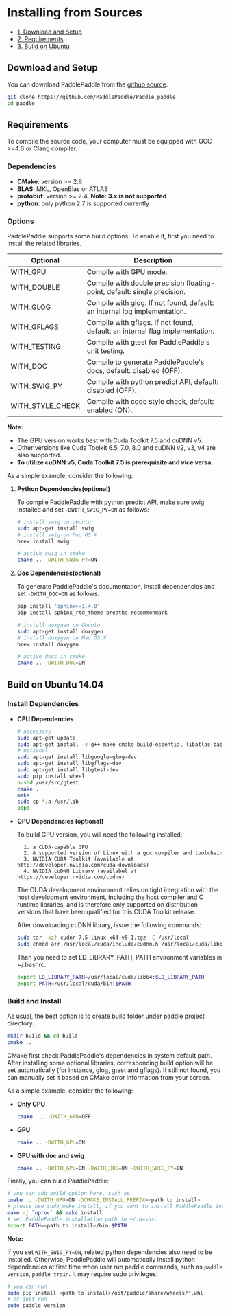 Installing from Sources
==========================

* [1. Download and Setup](#download)
* [2. Requirements](#requirements)
* [3. Build on Ubuntu](#ubuntu)

## <span id="download">Download and Setup</span> 
You can download PaddlePaddle from the [github source](https://github.com/PaddlePaddle/Paddle).

```bash
git clone https://github.com/PaddlePaddle/Paddle paddle
cd paddle
```

## <span id="requirements">Requirements</span>

To compile the source code, your computer must be equipped with GCC >=4.6 or Clang compiler.
### Dependencies

- **CMake**: version >= 2.8
- **BLAS**: MKL, OpenBlas or ATLAS
- **protobuf**: version >= 2.4, **Note: 3.x is not supported**
- **python**: only python 2.7 is supported currently

### Options

PaddlePaddle supports some build options. To enable it, first you need to install the related libraries. 

<html>
<table> 
<thead>
<tr>
<th scope="col" class="left">Optional</th>
<th scope="col" class="left">Description</th>
</tr>
</thead>
<tbody>
<tr><td class="left">WITH_GPU</td><td class="left">Compile with GPU mode.</td></tr>
<tr><td class="left">WITH_DOUBLE</td><td class="left">Compile with double precision floating-point, default: single precision.</td></tr>
<tr><td class="left">WITH_GLOG</td><td class="left">Compile with glog. If not found, default: an internal log implementation.</td></tr>
<tr><td class="left">WITH_GFLAGS</td><td class="left">Compile with gflags. If not found, default: an internal flag implementation.</td></tr>
<tr><td class="left">WITH_TESTING</td><td class="left">Compile with gtest for PaddlePaddle's unit testing.</td></tr>
<tr><td class="left">WITH_DOC</td><td class="left">	Compile to generate PaddlePaddle's docs, default: disabled (OFF).</td></tr>
<tr><td class="left">WITH_SWIG_PY</td><td class="left">Compile with python predict API, default: disabled (OFF).</td></tr>
<tr><td class="left">WITH_STYLE_CHECK</td><td class="left">Compile with code style check, default: enabled (ON).</td></tr>
</tbody>
</table>
</html>

**Note:**
  - The GPU version works best with Cuda Toolkit 7.5 and cuDNN v5.
  - Other versions like Cuda Toolkit 6.5, 7.0, 8.0 and cuDNN v2, v3, v4 are also supported.
  - **To utilize cuDNN v5, Cuda Toolkit 7.5 is prerequisite and vice versa.**

As a simple example, consider the following:  

1. **Python Dependencies(optional)**
  
    To compile PaddlePaddle with python predict API, make sure swig installed and set `-DWITH_SWIG_PY=ON` as follows:

    ```bash
    # install swig on ubuntu
    sudo apt-get install swig
    # install swig on Mac OS X
    brew install swig

    # active swig in cmake
    cmake .. -DWITH_SWIG_PY=ON
    ```

2. **Doc Dependencies(optional)**

    To generate PaddlePaddle's documentation, install dependencies and set `-DWITH_DOC=ON` as follows:

    ```bash
    pip install 'sphinx>=1.4.0'
    pip install sphinx_rtd_theme breathe recommonmark

    # install doxygen on Ubuntu
    sudo apt-get install doxygen 
    # install doxygen on Mac OS X
    brew install doxygen

    # active docs in cmake
    cmake .. -DWITH_DOC=ON`
    ```

## <span id="ubuntu">Build on Ubuntu 14.04</span>

### Install Dependencies

- **CPU Dependencies**

    ```bash
    # necessary
    sudo apt-get update
    sudo apt-get install -y g++ make cmake build-essential libatlas-base-dev python python-pip libpython-dev m4 libprotobuf-dev protobuf-compiler python-protobuf python-numpy git
    # optional
    sudo apt-get install libgoogle-glog-dev
    sudo apt-get install libgflags-dev
    sudo apt-get install libgtest-dev
    sudo pip install wheel
    pushd /usr/src/gtest
    cmake .
    make
    sudo cp *.a /usr/lib
    popd
    ```
  
- **GPU Dependencies (optional)**

    To build GPU version, you will need the following installed:

        1. a CUDA-capable GPU
        2. A supported version of Linux with a gcc compiler and toolchain
        3. NVIDIA CUDA Toolkit (available at http://developer.nvidia.com/cuda-downloads)
        4. NVIDIA cuDNN Library (availabel at https://developer.nvidia.com/cudnn)

    The CUDA development environment relies on tight integration with the host development environment,
    including the host compiler and C runtime libraries, and is therefore only supported on
    distribution versions that have been qualified for this CUDA Toolkit release.
        
    After downloading cuDNN library, issue the following commands:

    ```bash
    sudo tar -xzf cudnn-7.5-linux-x64-v5.1.tgz -C /usr/local
    sudo chmod a+r /usr/local/cuda/include/cudnn.h /usr/local/cuda/lib64/libcudnn*
    ```
    Then you need to set LD\_LIBRARY\_PATH, PATH environment variables in ~/.bashrc.

    ```bash
    export LD_LIBRARY_PATH=/usr/local/cuda/lib64:$LD_LIBRARY_PATH
    export PATH=/usr/local/cuda/bin:$PATH
    ```

### Build and Install

As usual, the best option is to create build folder under paddle project directory.

```bash
mkdir build && cd build
cmake ..
```

CMake first check PaddlePaddle's dependencies in system default path. After installing some optional
libraries, corresponding build option will be set automatically (for instance, glog, gtest and gflags).
If still not found, you can manually set it based on CMake error information from your screen.

As a simple example, consider the following:

- **Only CPU**

  ```bash
  cmake  .. -DWITH_GPU=OFF
  ```
- **GPU**

  ```bash
  cmake .. -DWITH_GPU=ON
  ```

- **GPU with doc and swig**

  ```bash
  cmake .. -DWITH_GPU=ON -DWITH_DOC=ON -DWITH_SWIG_PY=ON
  ``` 

Finally, you can build PaddlePaddle:

```bash
# you can add build option here, such as:    
cmake .. -DWITH_GPU=ON -DCMAKE_INSTALL_PREFIX=<path to install>
# please use sudo make install, if you want to install PaddlePaddle into the system
make -j `nproc` && make install
# set PaddlePaddle installation path in ~/.bashrc
export PATH=<path to install>/bin:$PATH
```

**Note:**

If you set `WITH_SWIG_PY=ON`, related python dependencies also need to be installed.
Otherwise, PaddlePaddle will automatically install python dependencies
at first time when user run paddle commands, such as `paddle version`, `paddle train`.
It may require sudo privileges:

```bash
# you can run
sudo pip install <path to install>/opt/paddle/share/wheels/*.whl
# or just run 
sudo paddle version
```
